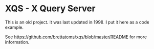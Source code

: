 XQS - X Query Server
====================

This is an old project.  It was last updated in 1998.  I put it here
as a code example.

See https://github.com/brettatoms/xqs/blob/master/README for more information.